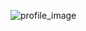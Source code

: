 ![profile_image](https://avatars0.githubusercontent.com/u/27866374?s=400&u=a30409dc6f7ff844a059c848b6722bd16fa1c00e&v=4)
